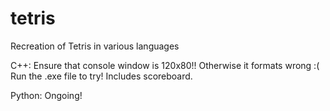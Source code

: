 # tetris
Recreation of Tetris in various languages

C++: Ensure that console window is 120x80!! Otherwise it formats wrong :( Run the .exe file to try! Includes scoreboard.

Python: Ongoing!

